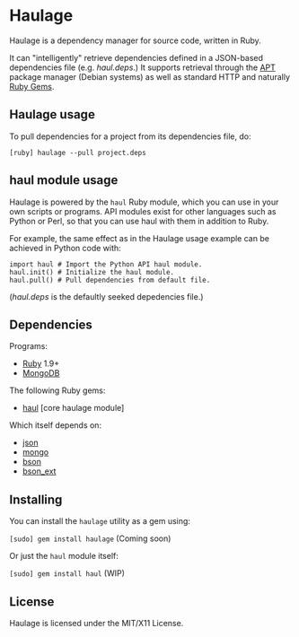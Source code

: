 Haulage
======

Haulage is a dependency manager for source code, written in Ruby.

It can "intelligently" retrieve dependencies defined in
a JSON-based dependencies file (e.g. *haul.deps*.) It 
supports retrieval through the [APT](http://en.wikipedia.org/wiki/Advanced_Packaging_Tool)
package manager (Debian systems) as well as standard HTTP and naturally [Ruby Gems](http://rubygems.org).

Haulage usage
-----

To pull dependencies for a project from its dependencies file, do:

 `[ruby] haulage --pull project.deps`

haul module usage
-----------------
Haulage is powered by the `haul` Ruby module, which you can use in your
own scripts or programs. API modules exist for other languages such as Python or Perl,
so that you can use haul with them in addition to Ruby.

For example, the same effect as in the Haulage usage example can be achieved in Python code with:

    import haul # Import the Python API haul module.
    haul.init() # Initialize the haul module.
    haul.pull() # Pull dependencies from default file.

(*haul.deps* is the defaultly seeked depedencies file.)

Dependencies
------------

Programs:

* [Ruby](http://www.ruby-lang.org) 1.9+
* [MongoDB](http://www.mongodb.org)

The following Ruby gems:

* [haul](http://rubygems.org/gems/haul) [core haulage module]

Which itself depends on:

* [json](http://rubygems.org/gems/json)
* [mongo](http://rubygems.org/gems/mongo)
* [bson](http://rubygems.org/gems/bson)
* [bson_ext](http://rubygems.org/gems/bson_ext)


Installing
----------
You can install the `haulage` utility as a gem using:

`[sudo] gem install haulage` (Coming soon)

Or just the `haul` module itself:

`[sudo] gem install haul` (WIP)


License
-------
Haulage is licensed under the MIT/X11 License.
